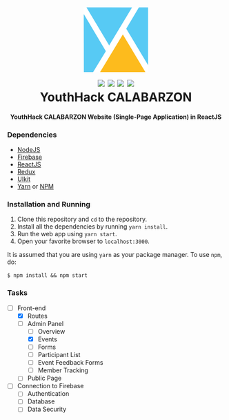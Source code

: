 <h1 align="center">
  <img src="./src/assets/images/yhlogo.png" height="150px" />
  <br />
	<img src="https://img.shields.io/badge/yarn-v0.27.5-green.svg" />
	<img src="https://img.shields.io/badge/react-v15.6.1-green.svg" />
	<img src="https://img.shields.io/badge/uikit-v3.0.0--beta.25-green.svg" />
	<img src="https://img.shields.io/badge/firebase-v4.1.3-green.svg" />			
	<br />
  YouthHack CALABARZON
</h1>
<h4 align="center">YouthHack CALABARZON Website (Single-Page Application) in ReactJS</h4>

### Dependencies
* [NodeJS](https://nodejs.org/)
* [Firebase](https://firebase.google.com/)
* [ReactJS](https://facebook.gitub.io/react/)
* [Redux](https://redux.js.org/)
* [UIkit](https://getuikit.com/)
* [Yarn](https://yarnpkg.com/) or [NPM](https://npmjs.com)

### Installation and Running
1. Clone this repository and `cd` to the repository.
2. Install all the dependencies by running `yarn install`.
3. Run the web app using `yarn start`.
4. Open your favorite browser to `localhost:3000`.

It is assumed that you are using `yarn` as your package manager. To use `npm`, do:
```
$ npm install && npm start
```

### Tasks
- [ ] Front-end
	- [x] Routes
	- [ ] Admin Panel
		- [ ] Overview
		- [x] Events
		- [ ] Forms
		- [ ] Participant List
		- [ ] Event Feedback Forms
		- [ ] Member Tracking
	- [ ] Public Page
- [ ] Connection to Firebase
	- [ ] Authentication
	- [ ] Database
	- [ ] Data Security

